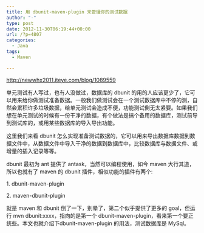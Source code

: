 ```yaml
---
title: 用 dbunit-maven-plugin 来管理你的测试数据
author: "-"
type: post
date: 2012-11-30T06:19:44+00:00
url: /?p=4807
categories:
  - Java
tags:
  - Maven

---
```

http://newwhx2011.iteye.com/blog/1089559

单元测试有人写过，也有人没做过，数据库的 dbunit 的用的人应该更少了，它可以用来给你做测试准备数据。一般我们做测试会在一个测试数据库中不停的测，自然会累积许多垃圾数据，给单元测试会造成不便，功能测试倒无太紧要。如果我们想在单元测试的时候有一份干净的数据，有个做法是搞个备用的数据库，测试前导到测试库的，或用某些数据库的导入导出功能。

这里我们来看 dbunit 怎么实现准备测试数据的，它可以用来导出数据库数据到数据文件中，从数据文件中导入干净的数据到数据库中，比较数据库与数据文件、或增量的插入记录等等。

dbunit 最初为 ant 提供了 antask，当然可以编程使用，如今 maven 大行其道，所以也就有了 maven 的 dbunit 插件，相似功能的插件有两个: 

1. dbunit-maven-plugin
  
2. maven-dbunit-plugin

就是 maven 和 dbunit 倒了一下，别晕了，第二个似乎提供了更多的 goal，但运行 mvn dbunit:xxxx，指向的是第一个 dbunit-maven-plugin，看来第一个要正统些。本文也就介绍下dbunit-maven-plugin 的用法，测试数据库是 MySql。